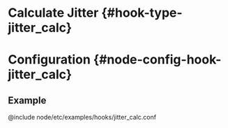 # Calculate Jitter {#hook-type-jitter_calc}

# Configuration {#node-config-hook-jitter_calc}

## Example

@include node/etc/examples/hooks/jitter_calc.conf
